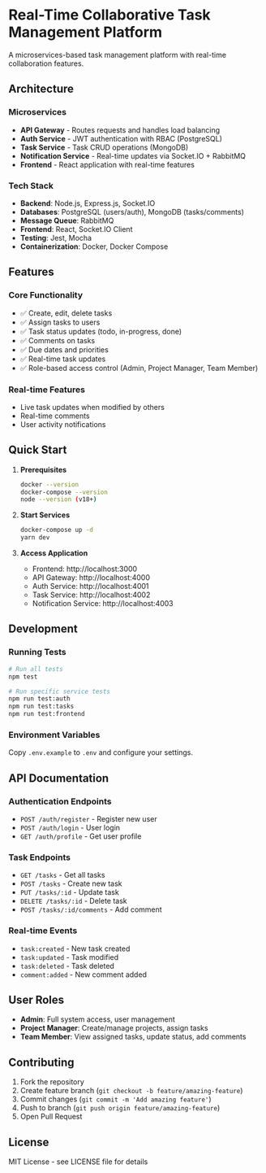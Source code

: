 # Real-Time Collaborative Task Management Platform

A microservices-based task management platform with real-time collaboration features.

## Architecture

### Microservices
- **API Gateway** - Routes requests and handles load balancing
- **Auth Service** - JWT authentication with RBAC (PostgreSQL)
- **Task Service** - Task CRUD operations (MongoDB)
- **Notification Service** - Real-time updates via Socket.IO + RabbitMQ
- **Frontend** - React application with real-time features

### Tech Stack
- **Backend**: Node.js, Express.js, Socket.IO
- **Databases**: PostgreSQL (users/auth), MongoDB (tasks/comments)
- **Message Queue**: RabbitMQ
- **Frontend**: React, Socket.IO Client
- **Testing**: Jest, Mocha
- **Containerization**: Docker, Docker Compose

## Features

### Core Functionality
- ✅ Create, edit, delete tasks
- ✅ Assign tasks to users
- ✅ Task status updates (todo, in-progress, done)
- ✅ Comments on tasks
- ✅ Due dates and priorities
- ✅ Real-time task updates
- ✅ Role-based access control (Admin, Project Manager, Team Member)

### Real-time Features
- Live task updates when modified by others
- Real-time comments
- User activity notifications

## Quick Start

1. **Prerequisites**
   ```bash
   docker --version
   docker-compose --version
   node --version (v18+)
   ```

2. **Start Services**
   ```bash
   docker-compose up -d
   yarn dev
   ```

3. **Access Application**
   - Frontend: http://localhost:3000
   - API Gateway: http://localhost:4000
   - Auth Service: http://localhost:4001
   - Task Service: http://localhost:4002
   - Notification Service: http://localhost:4003

## Development

### Running Tests
```bash
# Run all tests
npm test

# Run specific service tests
npm run test:auth
npm run test:tasks
npm run test:frontend
```

### Environment Variables
Copy `.env.example` to `.env` and configure your settings.

## API Documentation

### Authentication Endpoints
- `POST /auth/register` - Register new user
- `POST /auth/login` - User login
- `GET /auth/profile` - Get user profile

### Task Endpoints
- `GET /tasks` - Get all tasks
- `POST /tasks` - Create new task
- `PUT /tasks/:id` - Update task
- `DELETE /tasks/:id` - Delete task
- `POST /tasks/:id/comments` - Add comment

### Real-time Events
- `task:created` - New task created
- `task:updated` - Task modified
- `task:deleted` - Task deleted
- `comment:added` - New comment added

## User Roles

- **Admin**: Full system access, user management
- **Project Manager**: Create/manage projects, assign tasks
- **Team Member**: View assigned tasks, update status, add comments

## Contributing

1. Fork the repository
2. Create feature branch (`git checkout -b feature/amazing-feature`)
3. Commit changes (`git commit -m 'Add amazing feature'`)
4. Push to branch (`git push origin feature/amazing-feature`)
5. Open Pull Request

## License

MIT License - see LICENSE file for details
